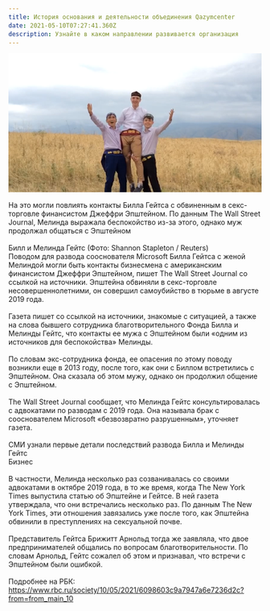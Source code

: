 ```yaml
---
title: История основания и деятельности объединения Qazymcenter
date: 2021-05-10T07:27:41.360Z
description: Узнайте в каком направлении развивается организация
---
```

![](t_video5353087155713345690.00_01_38_03.still001.png)

На это могли повлиять контакты Билла Гейтса с обвиненным в секс-торговле финансистом Джеффри Эпштейном. По данным The Wall Street Journal, Мелинда выражала беспокойство из-за этого, однако муж продолжал общаться с Эпштейном\
\
Билл и Мелинда Гейтс (Фото: Shannon Stapleton / Reuters)\
Поводом для развода сооснователя Microsoft Билла Гейтса с женой Мелиндой могли быть контакты бизнесмена с американским финансистом Джеффри Эпштейном, пишет The Wall Street Journal со ссылкой на источники. Эпштейна обвиняли в секс-торговле несовершеннолетними, он совершил самоубийство в тюрьме в августе 2019 года.\
\
Газета пишет со ссылкой на источники, знакомые с ситуацией, а также на слова бывшего сотрудника благотворительного Фонда Билла и Мелинды Гейтс, что контакты ее мужа с Эпштейном были «одним из источников для беспокойства» Мелинды.\
\
По словам экс-сотрудника фонда, ее опасения по этому поводу возникли еще в 2013 году, после того, как они с Биллом встретились с Эпштейном. Она сказала об этом мужу, однако он продолжил общение с Эпштейном.\
\
The Wall Street Journal сообщает, что Мелинда Гейтс консультировалась с адвокатами по разводам с 2019 года. Она называла брак с сооснователем Microsoft «безвозвратно разрушенным», уточняет газета.\
\
СМИ узнали первые детали последствий развода Билла и Мелинды Гейтс\
Бизнес\
\
В частности, Мелинда несколько раз созванивалась со своими адвокатами в октябре 2019 года, в то же время, когда The New York Times выпустила статью об Эпштейне и Гейтсе. В ней газета утверждала, что они встречались несколько раз. По данным The New York Times, эти отношения завязались уже после того, как Эпштейна обвинили в преступлениях на сексуальной почве.\
\
Представитель Гейтса Брижитт Арнольд тогда же заявляла, что двое предпринимателей общались по вопросам благотворительности. По словам Арнольд, Гейтс сожалел об этом и признавал, что встречи с Эпштейном были ошибкой.\
\
Подробнее на РБК:\
https://www.rbc.ru/society/10/05/2021/6098603c9a7947a6e7236d2c?from=from_main_10

<!--EndFragment-->

![]()

![]()
